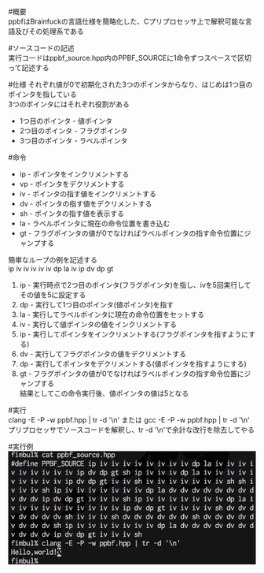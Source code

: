 #概要  
ppbfはBrainfuckの言語仕様を簡略化した、Cプリプロセッサ上で解釈可能な言語及びその処理系である

#ソースコードの記述  
実行コードはppbf_source.hpp内のPPBF_SOURCEに1命令ずつスペースで区切って記述する

#仕様
それぞれ値が0で初期化された3つのポインタからなり、はじめは1つ目のポインタを指している  
3つのポインタにはそれぞれ役割がある  
- 1つ目のポインタ - 値ポインタ  
- 2つ目のポインタ - フラグポインタ  
- 3つ目のポインタ - ラベルポインタ  

#命令  
- ip - ポインタをインクリメントする  
- vp - ポインタをデクリメントする  
- iv - ポインタの指す値をインクリメントする  
- dv - ポインタの指す値をデクリメントする  
- sh - ポインタの指す値を表示する  
- la - ラベルポインタに現在の命令位置を書き込む  
- gt - フラグポインタの値が0でなければラベルポインタの指す命令位置にジャンプする  

簡単なループの例を記述する  
ip iv iv iv iv iv dp la iv ip dv dp gt  
1. ip - 実行時点で2つ目のポインタ(フラグポインタ)を指し、ivを5回実行してその値を5に設定する  
2. dp - 実行して1つ目のポインタ(値ポインタ)を指す  
3. la - 実行してラベルポインタに現在の命令位置をセットする  
4. iv - 実行して値ポインタの値をインクリメントする  
5. ip - 実行してポインタをインクリメントする(フラグポインタを指すようにする)  
6. dv - 実行してフラグポインタの値をデクリメントする  
7. dp - 実行してポインタをデクリメントする(値ポインタを指すようにする)  
8. gt - フラグポインタの値が0でなければラベルポインタの指す命令位置にジャンプする  
結果としてこの命令実行後、値ポインタの値は5となる

#実行  
clang -E -P -w ppbf.hpp | tr -d '\n' または gcc -E -P -w ppbf.hpp | tr -d '\n'   
プリプロセッサでソースコードを解釈し、tr -d '\n'で余計な改行を除去してやる

#実行例  
![screen shot](screenshot.png)  
